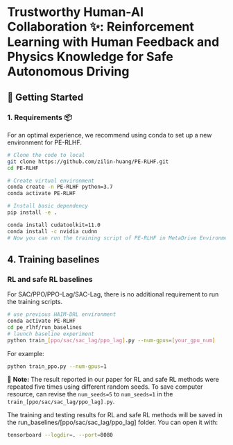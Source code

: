 # Trustworthy Human-AI Collaboration ✨: Reinforcement Learning with Human Feedback and Physics Knowledge for Safe Autonomous Driving



## 🚀 Getting Started
### 1. Requirements 📦

For an optimal experience, we recommend using conda to set up a new environment for PE-RLHF.

```bash
# Clone the code to local
git clone https://github.com/zilin-huang/PE-RLHF.git
cd PE-RLHF

# Create virtual environment
conda create -n PE-RLHF python=3.7
conda activate PE-RLHF

# Install basic dependency
pip install -e .

conda install cudatoolkit=11.0
conda install -c nvidia cudnn
# Now you can run the training script of PE-RLHF in MetaDrive Environment.
```

## 4. Training baselines
### RL and safe RL baselines 
For SAC/PPO/PPO-Lag/SAC-Lag, there is no additional requirement to run the training scripts. 

```bash
# use previous HAIM-DRL environment
conda activate PE-RLHF  
cd pe_rlhf/run_baselines
# launch baseline experiment
python train_[ppo/sac/sac_lag/ppo_lag].py --num-gpus=[your_gpu_num]
```

For example:
```bash
python train_ppo.py --num-gpus=1
```

📝 **Note:** The result reported in our paper for RL and safe RL methods were repeated five times using different random seeds. To save computer resource, can revise the `num_seeds=5` to `num_seeds=1` in the `train_[ppo/sac/sac_lag/ppo_lag].py`.

The training and testing results for RL and safe RL methods will be saved in the run_baselines/[ppo/sac/sac_lag/ppo_lag] folder. You can open it with:

```bash
tensorboard --logdir=. --port=8080
```

